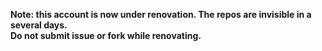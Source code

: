 <b>Note: this account is now under renovation. The repos are invisible in a several days.<b><br>
Do not submit issue or fork while renovating.<br>
